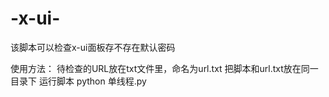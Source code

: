 # -x-ui-
该脚本可以检查x-ui面板存不存在默认密码

使用方法：
待检查的URL放在txt文件里，命名为url.txt
把脚本和url.txt放在同一目录下
运行脚本
python  单线程.py 
